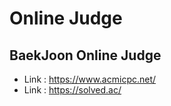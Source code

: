 # Online Judge

## BaekJoon Online Judge
- Link : https://www.acmicpc.net/
- Link : https://solved.ac/